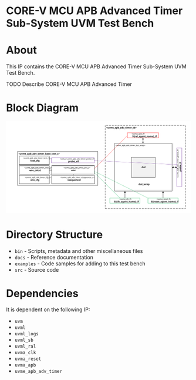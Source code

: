 # CORE-V MCU APB Advanced Timer Sub-System UVM Test Bench


# About
This IP contains the CORE-V MCU APB Advanced Timer Sub-System UVM Test Bench.

TODO Describe CORE-V MCU APB Advanced Timer


# Block Diagram
![alt text](./docs/tb_block_diagram.svg "CORE-V MCU APB Advanced Timer Sub-System UVM Test Bench Block Diagram")

# Directory Structure
* `bin` - Scripts, metadata and other miscellaneous files
* `docs` - Reference documentation
* `examples` - Code samples for adding to this test bench
* `src` - Source code


# Dependencies
It is dependent on the following IP:

* `uvm`
* `uvml`
* `uvml_logs`
* `uvml_sb`
* `uvml_ral`
* `uvma_clk`
* `uvma_reset`
* `uvma_apb`
* `uvme_apb_adv_timer`
